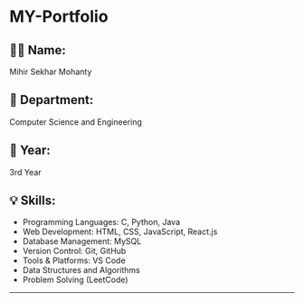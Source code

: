 # MY-Portfolio

## 👨‍🎓 Name:
Mihir Sekhar Mohanty
## 🏡 Department:
Computer Science and Engineering
## 📅 Year:
  3rd Year

## 💡 Skills:
- Programming Languages: C, Python, Java
- Web Development: HTML, CSS, JavaScript, React.js
- Database Management: MySQL
- Version Control: Git, GitHub
- Tools & Platforms: VS Code
- Data Structures and Algorithms
- Problem Solving (LeetCode)

---
